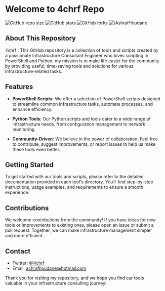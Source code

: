 # Welcome to 4chrf Repo

![GitHub repo size](https://img.shields.io/github/repo-size/4chrf/your-repo-name)
![GitHub stars](https://img.shields.io/github/stars/4chrf/your-repo-name?style=social)
![GitHub forks](https://img.shields.io/github/forks/4chrf/your-repo-name?style=social)
![/AshrafHoudane](https://img.shields.io/twitter/follow/AshrafHoudane)


## About This Repository

4chrf : This GitHub repository is a collection of tools and scripts created by a passionate Infrastructure Consultant Engineer who loves scripting in PowerShell and Python. my mission is to make life easier for the community by providing useful, time-saving tools and solutions for various infrastructure-related tasks.

## Features

- **PowerShell Scripts:** We offer a selection of PowerShell scripts designed to streamline common infrastructure tasks, automate processes, and enhance efficiency.

- **Python Tools:** Our Python scripts and tools cater to a wide range of infrastructure needs, from configuration management to network monitoring.

- **Community-Driven:** We believe in the power of collaboration. Feel free to contribute, suggest improvements, or report issues to help us make these tools even better.

## Getting Started

To get started with our tools and scripts, please refer to the detailed documentation provided in each tool's directory. You'll find step-by-step instructions, usage examples, and requirements to ensure a smooth experience.

## Contributions

We welcome contributions from the community! If you have ideas for new tools or improvements to existing ones, please open an issue or submit a pull request. Together, we can make infrastructure management simpler and more efficient.

## Contact

- Twitter: [@4chrf](https://twitter.com/AshrafHoudane)
- Email: [achrafhoudane@hotmail.com](mailto:achrafhoudane@hotmail.com)

Thank you for visiting my repository, and we hope you find our tools valuable in your infrastructure consulting journey!
